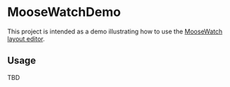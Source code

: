 # MooseWatchDemo

This project is intended as a demo illustrating how to use the [MooseWatch layout editor](https://github.com/bakesaled/moose-watch).

## Usage

TBD
